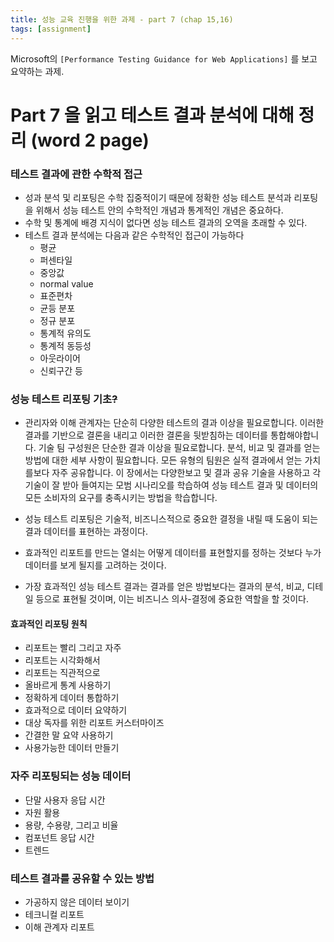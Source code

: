 ```yaml
---
title: 성능 교육 진행을 위한 과제 - part 7 (chap 15,16)
tags: [assignment]
---
```


Microsoft의 `[Performance Testing Guidance for Web Applications]` 를 보고 요약하는 과제.

# Part 7 을 읽고 테스트 결과 분석에 대해 정리 (word 2 page)

### 테스트 결과에 관한 수학적 접근
- 성과 분석 및 리포팅은 수학 집중적이기 때문에 정확한 성능 테스트 분석과 리포팅을 위해서 성능 테스트 안의 수학적인 개념과 통계적인 개념은 중요하다.
- 수학 및 통계에 배경 지식이 없다면 성능 테스트 결과의 오역을 초래할 수 있다.
- 테스트 결과 분석에는 다음과 같은 수학적인 접근이 가능하다
  - 평균
  - 퍼센타일
  - 중앙값
  - normal value
  - 표준편차
  - 균등 분포
  - 정규 분포
  - 통계적 유의도
  - 통계적 동등성
  - 아웃라이어
  - 신뢰구간 등


### 성능 테스트 리포팅 기초~~?~~

- 관리자와 이해 관계자는 단순히 다양한 테스트의 결과 이상을 필요로합니다. 이러한 결과를 기반으로 결론을 내리고 이러한 결론을 뒷받침하는 데이터를 통합해야합니다. 기술 팀 구성원은 단순한 결과 이상을 필요로합니다. 분석, 비교 및 ​​결과를 얻는 방법에 대한 세부 사항이 필요합니다. 모든 유형의 팀원은 실적 결과에서 얻는 가치를보다 자주 공유합니다. 이 장에서는 다양한보고 및 결과 공유 기술을 사용하고 각 기술이 잘 받아 들여지는 모범 시나리오를 학습하여 성능 테스트 결과 및 데이터의 모든 소비자의 요구를 충족시키는 방법을 학습합니다.

- 성능 테스트 리포팅은 기술적, 비즈니스적으로 중요한 결정을 내릴 때 도움이 되는 결과 데이터를 표현하는 과정이다.
- 효과적인 리포트를 만드는 열쇠는 어떻게 데이터를 표현할지를 정하는 것보다 누가 데이터를 보게 될지를 고려하는 것이다.
- 가장 효과적인 성능 테스트 결과는 결과를 얻은 방법보다는 결과의 분석, 비교, 디테일 등으로 표현될 것이며, 이는 비즈니스 의사-결정에 중요한 역할을 할 것이다.

#### 효과적인 리포팅 원칙
- 리포트는 빨리 그리고 자주
- 리포트는 시각화해서
- 리포트는 직관적으로
- 올바르게 통계 사용하기
- 정확하게 데이터 통합하기
- 효과적으로 데이터 요약하기
- 대상 독자를 위한 리포트 커스터마이즈
- 간결한 말 요약 사용하기
- 사용가능한 데이터 만들기


### 자주 리포팅되는 성능 데이터
- 단말 사용자 응답 시간
- 자원 활용
- 용량, 수용량, 그리고 비율
- 컴포넌트 응답 시간
- 트렌드

### 테스트 결과를 공유할 수 있는 방법
- 가공하지 않은 데이터 보이기
- 테크니컬 리포트
- 이해 관계자 리포트
